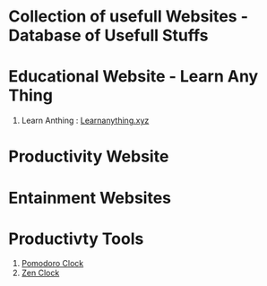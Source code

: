 # Collection of usefull Websites - Database of Usefull Stuffs

# Educational Website - Learn Any Thing
  1. Learn Anthing : [Learnanything.xyz](https://learn-anything.xyz/)

# Productivity Website

# Entainment Websites

# Productivty Tools
 1. [Pomodoro Clock]([url](https://pomofocus.io/))
 2. [Zen Clock](https://zenflipclock.cn/) 
  

